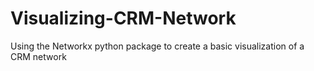 # Visualizing-CRM-Network
Using the Networkx python package to create a basic visualization of a CRM network
